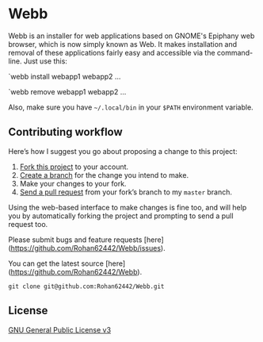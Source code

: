 # Webb

Webb is an installer for web applications based on GNOME's Epiphany web browser,
which is now simply known as Web. It makes installation and removal of these applications
fairly easy and accessible via the command-line. Just use this:

  `webb install webapp1 webapp2 ...
  
  `webb remove webapp1 webapp2 ...

Also, make sure you have `~/.local/bin` in your `$PATH` environment variable.

## Contributing workflow

Here’s how I suggest you go about proposing a change to this project:

1. [Fork this project][fork] to your account.
2. [Create a branch][branch] for the change you intend to make.
3. Make your changes to your fork.
4. [Send a pull request][pr] from your fork’s branch to my `master` branch.

Using the web-based interface to make changes is fine too, and will help you
by automatically forking the project and prompting to send a pull request too.

[fork]: http://help.github.com/forking/
[branch]: https://help.github.com/articles/creating-and-deleting-branches-within-your-repository
[pr]: http://help.github.com/pull-requests/

Please submit bugs and feature requests [here] (https://github.com/Rohan62442/Webb/issues).

You can get the latest source [here] (https://github.com/Rohan62442/Webb).

  `git clone git@github.com:Rohan62442/Webb.git`

## License

[GNU General Public License v3](./LICENSE)
